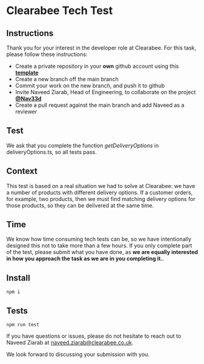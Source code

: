 # Clearabee Tech Test

## Instructions

Thank you for your interest in the developer role at Clearabee. For this task, please follow these instructions:

- Create a private repository in your **own** github account using this **[template](https://github.com/new?template_name=Tech-Test&template_owner=Clearabee)**
- Create a new branch off the main branch
- Commit your work on the new branch, and push it to github
- Invite Naveed Ziarab, Head of Engineering, to collaborate on the project **[@Nav33d](https://github.com/Nav33d)**
- Create a pull request against the main branch and add Naveed as a reviewer

## Test

We ask that you complete the function _getDeliveryOptions_ in deliveryOptions.ts, so all tests pass.

## Context

This test is based on a real situation we had to solve at Clearabee: we have a number of products with different delivery options. If a customer orders, for example, two products, then we must find matching delivery options for those products, so they can be delivered at the same time.

## Time

We know how time consuming tech tests can be, so we have intentionally designed this not to take more than a few hours. If you only complete part of the test, please submit what you have done, as **we are equally interested in how you approach the task as we are in you completing it.**.

## Install

`npm i`

## Tests

`npm run test`

If you have questions or issues, please do not hesitate to reach out to Naveed Ziarab at naveed.ziarab@clearabee.co.uk.

We look forward to discussing your submission with you.
